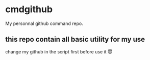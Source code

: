 # cmdgithub

My personnal github command repo.

## this repo contain all basic utility for my use

change my github in the script first before use it 😇 
